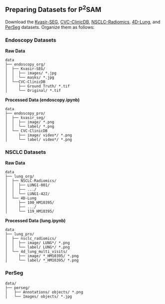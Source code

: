 ## Preparing Datasets for P<sup>2</sup>SAM

Download the 
[Kvasir-SEG](https://datasets.simula.no/kvasir-seg/), 
[CVC-ClinicDB](https://polyp.grand-challenge.org/CVCClinicDB/), 
[NSCLC-Radiomics](https://www.cancerimagingarchive.net/collection/nsclc-radiomics/), 
[4D-Lung](https://www.cancerimagingarchive.net/collection/4d-lung/),
and [PerSeg](https://drive.google.com/file/d/18TbrwhZtAPY5dlaoEqkPa5h08G9Rjcio/view) 
datasets. 
Organize them as follows:

### Endoscopy Datasets

**Raw Data**
```
data
├── endoscopy_org/
│  ├── Kvasir-SEG/
│  │  ├── images/ *.jpg
│  │  └── masks/ *.jpg
│  └──CVC-ClinicDB
│     ├── Ground Truth/ *.tif
│     └── Original/ *.tif
```

**Processed Data (endoscopy.ipynb)**
```
data
├── endoscopy_pro/
│  ├── kvasir_seg/
│  │  ├── image/ *.png
│  │  └── label/ *.png
│  └── CVC-ClinicDB
│     ├── image/ video*/ *.png
│     └── label/ video*/ *.png
```

### NSCLC Datasets

**Raw Data**
```
data
├── lung_org/
│  ├── NSCLC-Radiomics/
│  │  ├── LUNG1-001/
│  │  ├── .../
│  │  └── LUNG1-422/
│  └── 4D-Lung
│     ├── 100_HM10395/
│     ├── .../
│     └── 119_HM10395/
```

**Processed Data (lung.ipynb)**
```
data
├── lung_pro/
│  ├── nsclc_radiomics/
│  │  ├── image/ LUNG*/ *.png
│  │  └── label/ LUNG*/ *.png
│  └── 4d_lung_multi_visits/
│     ├── image/ *_HM10395/ *.png
│     └── label/ *_HM10395/ *.png
```

### PerSeg
```
data/
├── perseg/
│   ├── Annotations/ objects/ *.png
│   └── Images/ objects/ *.jpg
```
